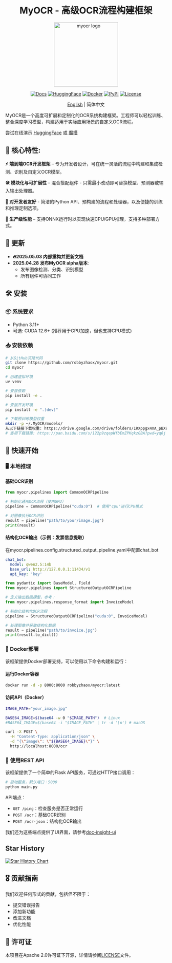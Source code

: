 <div align="center">
    <h1 align="center">MyOCR - 高级OCR流程构建框架</h1>
    <img width="200" alt="myocr logo" src="https://raw.githubusercontent.com/robbyzhaox/myocr/refs/heads/main/documentation/docs/assets/images/logomain.png">

[![Docs](https://img.shields.io/badge/Docs-online-brightgreen)](https://robbyzhaox.github.io/myocr/)
[![HuggingFace](https://img.shields.io/badge/HuggingFace-model-yellow?logo=huggingface&logoColor=white&labelColor=ffcc00)](https://huggingface.co/spaces/robbyzhaox/myocr)
[![Docker](https://img.shields.io/docker/pulls/robbyzhaox/myocr?logo=docker&label=Docker%20Pulls)](https://hub.docker.com/r/robbyzhaox/myocr)
[![PyPI](https://img.shields.io/pypi/v/myocr-kit?logo=pypi&label=Pypi)](https://pypi.org/project/myocr-kit/)
[![License](https://img.shields.io/badge/License-Apache%202.0-blue)](LICENSE)

[English](./README.md) | 简体中文
</div>

MyOCR是一个高度可扩展和定制化的OCR系统构建框架。工程师可以轻松训练、整合深度学习模型，构建适用于实际应用场景的自定义OCR流程。

尝试在线演示 [HuggingFace](https://huggingface.co/spaces/robbyzhaox/myocr) 或 [魔搭](https://modelscope.cn/studios/robbyzhao/myocr/summary)

## **🌟 核心特性**:

**⚡️ 端到端OCR开发框架** – 专为开发者设计，可在统一灵活的流程中构建和集成检测、识别及自定义OCR模型。

**🛠️ 模块化与可扩展性** – 混合搭配组件 - 只需最小改动即可替换模型、预测器或输入输出处理器。

**🔌 对开发者友好** - 简洁的Python API、预构建的流程和处理器，以及便捷的训练和推理定制选项。

**🚀 生产级性能** – 支持ONNX运行时以实现快速CPU/GPU推理，支持多种部署方式。

## 📣 更新
- **🔥2025.05.03 内部重构并更新文档**
- **2025.04.28 发布MyOCR alpha版本**:
    - 发布图像检测、分类、识别模型
    - 所有组件可协同工作


## 🛠️ 安装

### 📦 系统要求
- Python 3.11+
- 可选: CUDA 12.6+ (推荐用于GPU加速，但也支持CPU模式)

### 📥 安装依赖

```bash
# 从GitHub克隆代码
git clone https://github.com/robbyzhaox/myocr.git
cd myocr

# 创建虚拟环境
uv venv

# 安装依赖
pip install -e .

# 安装开发环境
pip install -e ".[dev]"

# 下载预训练模型权重
mkdir -p ~/.MyOCR/models/
从以下链接下载权重: https://drive.google.com/drive/folders/1RXppgx4XA_pBX9Ll4HFgWyhECh5JtHnY
# 备用下载链接: https://pan.baidu.com/s/122p9zqepWfbEmZPKqkzGBA?pwd=yq6j
```

## 🚀 快速开始

### 🖥️ 本地推理

#### 基础OCR识别

```python
from myocr.pipelines import CommonOCRPipeline

# 初始化通用OCR流程（使用GPU）
pipeline = CommonOCRPipeline("cuda:0")  # 使用"cpu"进行CPU模式

# 对图像执行OCR识别
result = pipeline("path/to/your/image.jpg")
print(result)
```

#### 结构化OCR输出（示例：发票信息提取）

在myocr.pipelines.config.structured_output_pipeline.yaml中配置chat_bot
```yaml
chat_bot:
  model: qwen2.5:14b
  base_url: http://127.0.0.1:11434/v1
  api_key: 'key'
```

```python
from pydantic import BaseModel, Field
from myocr.pipelines import StructuredOutputOCRPipeline

# 定义输出数据模型，参考：
from myocr.pipelines.response_format import InvoiceModel

# 初始化结构化OCR流程
pipeline = StructuredOutputOCRPipeline("cuda:0", InvoiceModel)

# 处理图像并获取结构化数据
result = pipeline("path/to/invoice.jpg")
print(result.to_dict())
```

### 🐳 Docker部署

该框架提供Docker部署支持，可以使用以下命令构建和运行：

#### 运行Docker容器

```bash
docker run -d -p 8000:8000 robbyzhaox/myocr:latest
```

#### 访问API（Docker）

```bash
IMAGE_PATH="your_image.jpg"

BASE64_IMAGE=$(base64 -w 0 "$IMAGE_PATH")  # Linux
#BASE64_IMAGE=$(base64 -i "$IMAGE_PATH" | tr -d '\n') # macOS

curl -X POST \
  -H "Content-Type: application/json" \
  -d "{\"image\": \"${BASE64_IMAGE}\"}" \
  http://localhost:8000/ocr

```

### 🔗 使用REST API

该框架提供了一个简单的Flask API服务，可通过HTTP接口调用：

```bash
# 启动服务，默认端口：5000
python main.py 
```

API端点：
- `GET /ping`：检查服务是否正常运行
- `POST /ocr`：基础OCR识别
- `POST /ocr-json`：结构化OCR输出

我们还为这些端点提供了UI界面，请参考[doc-insight-ui](https://github.com/robbyzhaox/doc-insight-ui)

## Star History

[![Star History Chart](https://api.star-history.com/svg?repos=robbyzhaox/myocr&type=Date)](https://www.star-history.com/#robbyzhaox/myocr&Date)


## 🎖 贡献指南

我们欢迎任何形式的贡献，包括但不限于：

- 提交错误报告
- 添加新功能
- 改进文档
- 优化性能

## 📄 许可证

本项目在Apache 2.0许可证下开源，详情请参阅[LICENSE](LICENSE)文件。 